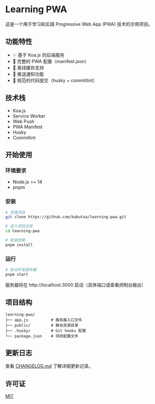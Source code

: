 # Learning PWA

这是一个用于学习和实践 Progressive Web App (PWA) 技术的示例项目。

## 功能特性

- ✨ 基于 Koa.js 的后端服务
- 📱 完整的 PWA 配置（manifest.json）
- 🔄 离线缓存支持
- 📢 推送通知功能
- 📝 规范的代码提交（husky + commitlint）

## 技术栈

- Koa.js
- Service Worker
- Web Push
- PWA Manifest
- Husky
- Commitlint

## 开始使用

### 环境要求

- Node.js >= 14
- pnpm

### 安装

```bash
# 克隆项目
git clone https://github.com/kabutoa/learning-pwa.git

# 进入项目目录
cd learning-pwa

# 安装依赖
pnpm install
```

### 运行

```bash
# 启动开发服务器
pnpm start
```

服务器将在 http://localhost:3000 启动（具体端口请查看控制台输出）

## 项目结构

```
learning-pwa/
├── app.js          # 服务器入口文件
├── public/         # 静态资源目录
├── .husky/         # Git hooks 配置
└── package.json    # 项目配置文件
```

## 更新日志

查看 [CHANGELOG.md](CHANGELOG.md) 了解详细更新记录。

## 许可证

[MIT](LICENSE)